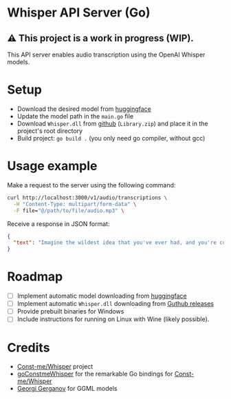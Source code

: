 # Whisper API Server (Go)

## ⚠️ This project is a work in progress (WIP).

This API server enables audio transcription using the OpenAI Whisper models.

# Setup

- Download the desired model from [huggingface](https://huggingface.co/ggerganov/whisper.cpp/tree/main)
- Update the model path in the `main.go` file
- Download `Whisper.dll` from [github](https://github.com/Const-me/Whisper/releases/tag/1.12.0) (`Library.zip`) and place it in the project's root directory
- Build project: `go build .` (you only need go compiler, without gcc)

# Usage example

Make a request to the server using the following command:

```sh
curl http://localhost:3000/v1/audio/transcriptions \
  -H "Content-Type: multipart/form-data" \
  -F file="@/path/to/file/audio.mp3" \
```

Receive a response in JSON format:

```json
{
  "text": "Imagine the wildest idea that you've ever had, and you're curious about how it might scale to something that's a 100, a 1,000 times bigger. This is a place where you can get to do that."
}
```

# Roadmap

- [ ] Implement automatic model downloading from [huggingface](https://huggingface.co/ggerganov/whisper.cpp/tree/main)
- [ ] Implement automatic `Whisper.dll` downloading from [Guthub releases](https://github.com/Const-me/Whisper/releases)
- [ ] Provide prebuilt binaries for Windows
- [ ] Include instructions for running on Linux with Wine (likely possible).

# Credits

- [Const-me/Whisper](https://github.com/Const-me/Whisper) project
- [goConstmeWhisper](https://github.com/jaybinks/goConstmeWhisper) for the remarkable Go bindings for [Const-me/Whisper](https://github.com/Const-me/Whisper)
- [Georgi Gerganov](https://github.com/ggerganov) for GGML models
